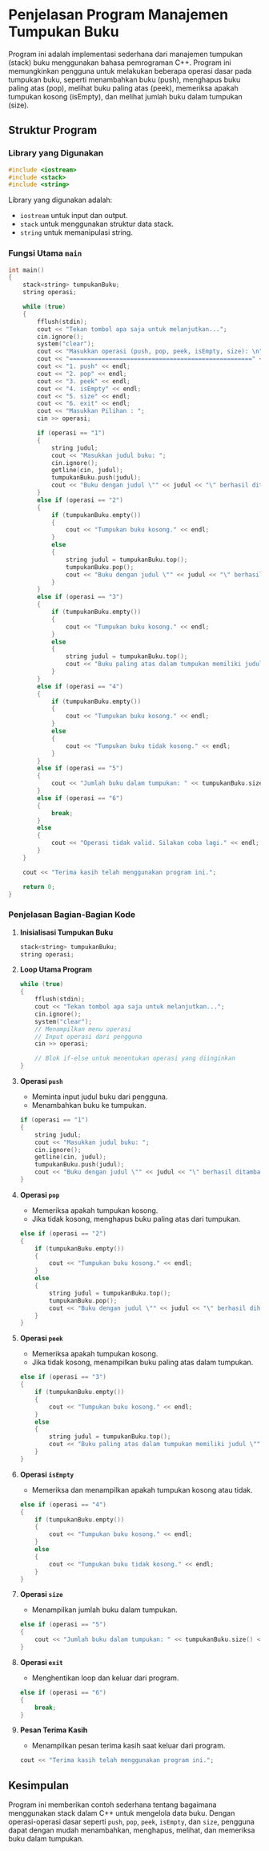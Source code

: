 # Penjelasan Program Manajemen Tumpukan Buku

Program ini adalah implementasi sederhana dari manajemen tumpukan (stack) buku menggunakan bahasa pemrograman C++. Program ini memungkinkan pengguna untuk melakukan beberapa operasi dasar pada tumpukan buku, seperti menambahkan buku (push), menghapus buku paling atas (pop), melihat buku paling atas (peek), memeriksa apakah tumpukan kosong (isEmpty), dan melihat jumlah buku dalam tumpukan (size).

## Struktur Program

### Library yang Digunakan

```cpp
#include <iostream>
#include <stack>
#include <string>
```

Library yang digunakan adalah:

- `iostream` untuk input dan output.
- `stack` untuk menggunakan struktur data stack.
- `string` untuk memanipulasi string.

### Fungsi Utama `main`

```cpp
int main()
{
    stack<string> tumpukanBuku;
    string operasi;

    while (true)
    {
        fflush(stdin);
        cout << "Tekan tombol apa saja untuk melanjutkan...";
        cin.ignore();
        system("clear");
        cout << "Masukkan operasi (push, pop, peek, isEmpty, size): \n";
        cout << "===================================================" << endl;
        cout << "1. push" << endl;
        cout << "2. pop" << endl;
        cout << "3. peek" << endl;
        cout << "4. isEmpty" << endl;
        cout << "5. size" << endl;
        cout << "6. exit" << endl;
        cout << "Masukkan Pilihan : ";
        cin >> operasi;

        if (operasi == "1")
        {
            string judul;
            cout << "Masukkan judul buku: ";
            cin.ignore();
            getline(cin, judul);
            tumpukanBuku.push(judul);
            cout << "Buku dengan judul \"" << judul << "\" berhasil ditambahkan ke dalam tumpukan." << endl;
        }
        else if (operasi == "2")
        {
            if (tumpukanBuku.empty())
            {
                cout << "Tumpukan buku kosong." << endl;
            }
            else
            {
                string judul = tumpukanBuku.top();
                tumpukanBuku.pop();
                cout << "Buku dengan judul \"" << judul << "\" berhasil dihapus dari tumpukan." << endl;
            }
        }
        else if (operasi == "3")
        {
            if (tumpukanBuku.empty())
            {
                cout << "Tumpukan buku kosong." << endl;
            }
            else
            {
                string judul = tumpukanBuku.top();
                cout << "Buku paling atas dalam tumpukan memiliki judul \"" << judul << "\"." << endl;
            }
        }
        else if (operasi == "4")
        {
            if (tumpukanBuku.empty())
            {
                cout << "Tumpukan buku kosong." << endl;
            }
            else
            {
                cout << "Tumpukan buku tidak kosong." << endl;
            }
        }
        else if (operasi == "5")
        {
            cout << "Jumlah buku dalam tumpukan: " << tumpukanBuku.size() << endl;
        }
        else if (operasi == "6")
        {
            break;
        }
        else
        {
            cout << "Operasi tidak valid. Silakan coba lagi." << endl;
        }
    }

    cout << "Terima kasih telah menggunakan program ini.";

    return 0;
}
```

### Penjelasan Bagian-Bagian Kode

1. **Inisialisasi Tumpukan Buku**

   ```cpp
   stack<string> tumpukanBuku;
   string operasi;
   ```

2. **Loop Utama Program**

   ```cpp
   while (true)
   {
       fflush(stdin);
       cout << "Tekan tombol apa saja untuk melanjutkan...";
       cin.ignore();
       system("clear");
       // Menampilkan menu operasi
       // Input operasi dari pengguna
       cin >> operasi;

       // Blok if-else untuk menentukan operasi yang diinginkan
   }
   ```

3. **Operasi `push`**

   - Meminta input judul buku dari pengguna.
   - Menambahkan buku ke tumpukan.

   ```cpp
   if (operasi == "1")
   {
       string judul;
       cout << "Masukkan judul buku: ";
       cin.ignore();
       getline(cin, judul);
       tumpukanBuku.push(judul);
       cout << "Buku dengan judul \"" << judul << "\" berhasil ditambahkan ke dalam tumpukan." << endl;
   }
   ```

4. **Operasi `pop`**

   - Memeriksa apakah tumpukan kosong.
   - Jika tidak kosong, menghapus buku paling atas dari tumpukan.

   ```cpp
   else if (operasi == "2")
   {
       if (tumpukanBuku.empty())
       {
           cout << "Tumpukan buku kosong." << endl;
       }
       else
       {
           string judul = tumpukanBuku.top();
           tumpukanBuku.pop();
           cout << "Buku dengan judul \"" << judul << "\" berhasil dihapus dari tumpukan." << endl;
       }
   }
   ```

5. **Operasi `peek`**

   - Memeriksa apakah tumpukan kosong.
   - Jika tidak kosong, menampilkan buku paling atas dalam tumpukan.

   ```cpp
   else if (operasi == "3")
   {
       if (tumpukanBuku.empty())
       {
           cout << "Tumpukan buku kosong." << endl;
       }
       else
       {
           string judul = tumpukanBuku.top();
           cout << "Buku paling atas dalam tumpukan memiliki judul \"" << judul << "\"." << endl;
       }
   }
   ```

6. **Operasi `isEmpty`**

   - Memeriksa dan menampilkan apakah tumpukan kosong atau tidak.

   ```cpp
   else if (operasi == "4")
   {
       if (tumpukanBuku.empty())
       {
           cout << "Tumpukan buku kosong." << endl;
       }
       else
       {
           cout << "Tumpukan buku tidak kosong." << endl;
       }
   }
   ```

7. **Operasi `size`**

   - Menampilkan jumlah buku dalam tumpukan.

   ```cpp
   else if (operasi == "5")
   {
       cout << "Jumlah buku dalam tumpukan: " << tumpukanBuku.size() << endl;
   }
   ```

8. **Operasi `exit`**

   - Menghentikan loop dan keluar dari program.

   ```cpp
   else if (operasi == "6")
   {
       break;
   }
   ```

9. **Pesan Terima Kasih**
   - Menampilkan pesan terima kasih saat keluar dari program.
   ```cpp
   cout << "Terima kasih telah menggunakan program ini.";
   ```

## Kesimpulan

Program ini memberikan contoh sederhana tentang bagaimana menggunakan stack dalam C++ untuk mengelola data buku. Dengan operasi-operasi dasar seperti `push`, `pop`, `peek`, `isEmpty`, dan `size`, pengguna dapat dengan mudah menambahkan, menghapus, melihat, dan memeriksa buku dalam tumpukan.
